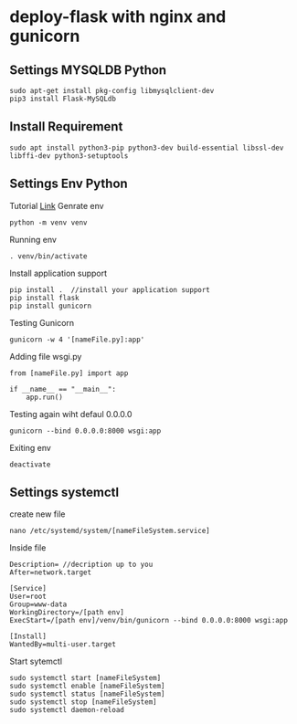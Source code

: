 # deploy-flask with nginx and gunicorn
## Settings MYSQLDB Python
```
sudo apt-get install pkg-config libmysqlclient-dev
pip3 install Flask-MySQLdb
```
## Install Requirement
```
sudo apt install python3-pip python3-dev build-essential libssl-dev libffi-dev python3-setuptools
```

## Settings Env Python
Tutorial <a href="https://flask.palletsprojects.com/en/latest/deploying/gunicorn/">Link</a>
Genrate env
```
python -m venv venv
```
Running env
```
. venv/bin/activate
```
Install application support
```
pip install .  //install your application support
pip install flask
pip install gunicorn
```
Testing Gunicorn
```
gunicorn -w 4 '[nameFile.py]:app'
```
Adding file wsgi.py
```
from [nameFile.py] import app

if __name__ == "__main__":
    app.run()
```
Testing again wiht defaul 0.0.0.0
```
gunicorn --bind 0.0.0.0:8000 wsgi:app
```
Exiting env
```
deactivate
```

## Settings systemctl
create new file
```
nano /etc/systemd/system/[nameFileSystem.service]
```
Inside file
```
Description= //decription up to you
After=network.target

[Service]
User=root
Group=www-data
WorkingDirectory=/[path env]
ExecStart=/[path env]/venv/bin/gunicorn --bind 0.0.0.0:8000 wsgi:app

[Install]
WantedBy=multi-user.target
```
Start sytemctl
```
sudo systemctl start [nameFileSystem] 
sudo systemctl enable [nameFileSystem] 
sudo systemctl status [nameFileSystem]
sudo systemctl stop [nameFileSystem]
sudo systemctl daemon-reload
```
